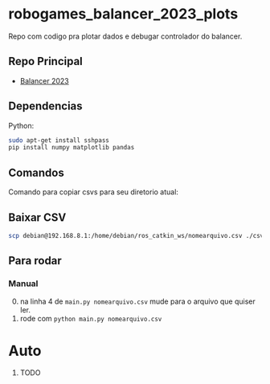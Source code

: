# robogames_balancer_2023_plots

Repo com codigo pra plotar dados e debugar controlador do balancer.

## Repo Principal

- [Balancer 2023](https://github.com/UnbDroid/Robogames_balancer_2023)

## Dependencias

Python:

```bash
sudo apt-get install sshpass
pip install numpy matplotlib pandas
```

## Comandos

Comando para copiar csvs para seu diretorio atual:

## Baixar CSV

```bash
scp debian@192.168.8.1:/home/debian/ros_catkin_ws/nomearquivo.csv ./csv/
```

## Para rodar

### Manual

0. na linha 4 de `main.py nomearquivo.csv` mude para o arquivo que quiser ler.
1. rode com `python main.py nomearquivo.csv`

# Auto

1. TODO
